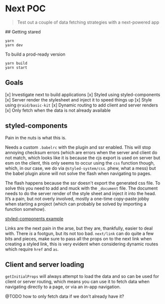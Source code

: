 
# Next POC

> Test out a couple of data fetching strategies with a next-powered app

## Getting stared

```
yarn
yarn dev
```

To build a prod-ready version

```
yarn build
yarn start
```

## Goals

[x] Investigate next to build applications
[x] Styled using styled-components
[x] Server render the stylesheet and inject it to speed things up
[x] Style using `@raid/basic-kit`
[x] Dynamic routing to add client and server renders
[x] Only fetch when the data is not already available

## styled-components

Pain in the nuts is what this is.

Needs a custom `.babelrc` with the plugin and ssr enabled. This will stop annoying checksum errors (which are errors when the server and client do not match, which looks like it is because the cjs export is used on server but esm on the client, this only seems to occur using the `css` function though, which, in our case, we do via `@styled-system/css`. phew, what a mess) but the babel plugin alone will not solve the flash when navigating to pages.

The flash happens because the ssr doesn't export the generated css file. To solve this you need to add and muck with the `_document` file. The document needs to do the server render of the style sheet and inject it into the head. It’s a pain, but not overly involved, mostly a one-time copy-paste jobby when starting a project (which can probably be solved by importing a function somehow).

[styled-components example](https://github.com/zeit/next.js/tree/canary/examples/with-styled-components)

Links are the next pain in the arse, but they are, thankfully, easier to deal with. There _is_ a footgun, but its not too bad. `next/link` can do quite a few bits and pieces, make sure to pass all the props on to the next link when creating a styled link, this is very evident when considering dynamic routes which require `href` and `as`.

## Client and server loading

`getInitialProps` will always attempt to load the data and so can be used for client or server routing, which means you can use it to fetch data when navigating directly to a page, or via an in-app navigation.

@TODO how to only fetch data if we don't already have it?
